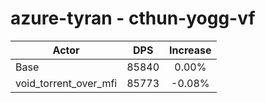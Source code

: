 # azure-tyran - cthun-yogg-vf
| Actor | DPS | Increase |
|---|:---:|:---:|
|Base|85840|0.00%|
|void_torrent_over_mfi|85773|-0.08%|

